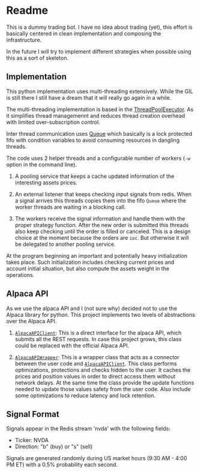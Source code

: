 # Readme

This is a dummy trading bot. I have no idea about trading (yet), this
effort is basically centered in clean implementation and composing the
infrastructure.

In the future I will try to implement different strategies when
possible using this as a sort of skeleton.


## Implementation

This python implementation uses multi-threading extensively. While the
GIL is still there I still have a dream that it will really go again
in a while.

The multi-threading implementation is based in the
[ThreadPoolExecutor](https://docs.python.org/3/library/concurrent.futures.html). As
it simplifies thread managemennt and reduces thread creation overhead
with limited over-subscription control.

Inter thread communication uses
[Queue](https://docs.python.org/3/library/queue.html) which basically
is a lock protected fifo with condition variables to avoid consuming
resources in dangling threads.

The code uses 2 helper threads and a configurable number of workers
(`-w` option in the command line).

1. A pooling service that keeps a cache updated information of the
interesting assets prices.

2. An external listener that keeps checking input signals from
redis. When a signal arrives this threads copies them into the fifo
`Queue` where the worker threads are waiting in a blocking call.

3. The workers receive the signal information and handle them with the
proper strategy function.  After the new order is submitted this
threads also keep checking until the order is filled or canceled. This
is a design choice at the moment because the orders are `ioc`. But
otherwise it will be delegated to another pooling service.

At the program beginning an important and potentially heavy
initialization takes place. Such initialization includes checking
current prices and account initial situation, but also compute the
assets weight in the operations.

## Alpaca API

As we use the alpaca API and I (not sure why) decided not to use the
Alpaca library for python. This project implements two levels of
abstractions over the Alpaca API.

1. [`AlpacaAPIClient`](./solution/alpaca_api_client.py): This is a direct interface for the alpaca API,
which submits all the REST requests. In case this project grows, this
class could be replaced with the official Alpaca API.

2. [`AlpacaAPIWrapper`](./solution/alpaca_api_wrapper.py): This is a
wrapper class that acts as a connector between the user code and
[`AlpacaAPIClient`](./solution/alpaca_api_client.py). This class
performs optimizations, protections and checks hidden to the user. It
caches the prices and position values in order to direct access them
without network delays. At the same time the class provide the update
functions needed to update those values safety from the user
code. Also include some optimizations to reduce latency and lock
retention.


## Signal Format

Signals appear in the Redis stream 'nvda' with the following fields:
- Ticker: NVDA
- Direction: "b" (buy) or "s" (sell)

Signals are generated randomly during US market hours (9:30 AM - 4:00
PM ET) with a 0.5% probability each second.
